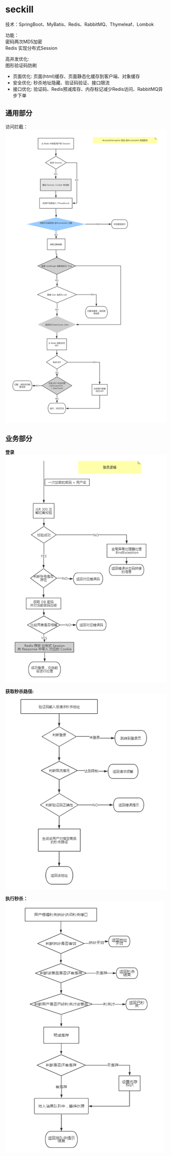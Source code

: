# seckill
技术：SpringBoot、MyBatis、Redis、RabbitMQ、Thymeleaf、Lombok

功能：  
密码两次MD5加密  
Redis 实现分布式Session

高并发优化:  
图形验证码防刷
- 页面优化: 页面(html)缓存、页面静态化缓存到客户端、对象缓存
- 安全优化: 秒杀地址隐藏、验证码验证、接口限流
- 接口优化: 验证码、Redis预减库存、内存标记减少Redis访问、RabbitMQ异步下单



## 通用部分
访问拦截：
![](pic/accessInteceptor.jpg)



## 业务部分
**登录**
![](pic/login.jpg)

**获取秒杀路径:**   
![](pic/seckill-path.jpg)

**执行秒杀：**  
![](pic/seckill.jpg)





